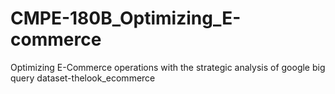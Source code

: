 # CMPE-180B_Optimizing_E-commerce
Optimizing E-Commerce operations with the strategic analysis of google big query dataset-thelook_ecommerce
